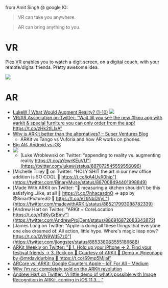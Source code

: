 from Amit Singh @ google IO:
> VR can take you anywhere.

> AR can bring anything to you.

# VR
[Plex VR](https://www.plex.tv/features/vr/) enables you to watch a digit screen, on a digital couch, with your remote/digital friends. Pretty awesome idea.

![](https://www.plex.tv/wp-content/uploads/2018/01/image-block-vr-watch-together-1600x750.jpg)


# AR
- [LukeW \| What Would Augment Reality? \(1\-10\)](https://www.lukew.com/ff/entry.asp?1974)
  ![](https://static.lukew.com/ww_augmentreality1.png)
- [VR/AR Association on Twitter: "Wait till you see the new \#Ikea app with \#arkit & special furniture you can only order from the app\! https://t\.co/zHk2tILlxA"](https://twitter.com/thevrara/status/888810187536175104)
- [Why is ARKit better than the alternatives? – Super Ventures Blog](https://medium.com/super-ventures-blog/why-is-arkit-better-than-the-alternatives-af8871889d6a)
  - ARKit vs Tango vs Vuforia and how AR works on phones.
- [Big AR: Android vs iOS](https://medium.com/@kevinmise/big-ar-android-vs-ios-3a683579eec8)
- ![](https://pbs.twimg.com/media/DE-DxppUIAAfutQ.jpg)
  - [Luke Wroblewski on Twitter: "appending to reality vs. augmenting reality https://t.co/aYewrKEuVU"](https://twitter.com/lukew/status/887072545559556096)
- [Michelle Tilley 🌈 on Twitter: "HOLY SHIT the art in our new office addition is SO COOL 🎨 https://t.co/kA4UyX0hip"](https://twitter.com/BinaryMuse/status/887008494401998849)
- [Made With ARKit on Twitter: "🤔 measuring a kitchen shouldn't be this satisfying...like, at all 🤔 https://t.co/7nhacasdnO → app by @SmartPicture3D 📏 https://t.co/eztjNbDVyL"](https://twitter.com/madewithARKit/status/885217993088782339)
- [Andrew Hart on Twitter: "ARKit + CoreLocation https://t.co/nTdKyGrBmv"](https://twitter.com/AndrewProjDent/status/886916872683343872)
- [James Long on Twitter: "Apple is doing all these things that everyone one else dreamed of. All action, little hype. Where's magic leap now? https://t.co/QVN9Wd57z0"](https://twitter.com/jlongster/status/885338063555186688)
- [ARKit Weekly on Twitter: "🤳 1\. Hold up your iPhone → 2\. Find your festival friends → 3\. Rock on 🤟 Courtesy of ARKit 💖 Demo = @neonapp by @mrdavidurbina 🦄 https://t\.co/S9mp5Mjlal"](https://twitter.com/ARKitweekly/status/897471070202187776)
- [ARCore vs\. ARKit: Google Counters Apple – IoT For All – Medium](https://medium.com/iotforall/arcore-vs-arkit-google-counters-apple-33483c08d3da) 
- [Why I’m not completely sold on the ARKit revolution](https://hackernoon.com/why-im-not-completely-sold-on-the-arkit-revolution-2e2d261b73ed)
- [Andrew Hart on Twitter: "A little demo of what’s possible with Image Recognition in ARKit, coming in iOS 11\.3… "](https://twitter.com/AndrewProjDent/status/958759429473734657)
